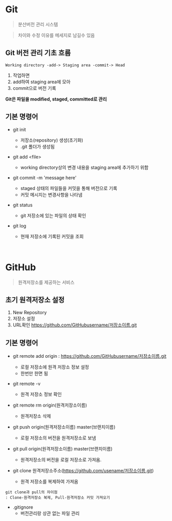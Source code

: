 # Git
> 분산버전 관리 시스템

> 차이와 수정 이유를 메세지로 남길수 있음

## Git 버전 관리 기초 흐름
```
Working directory -add-> Staging area -commit-> Head
```
1. 작업하면
2. add하여 staging area에 모아
3. commit으로 버전 기록

**Git은 파일을 modified, staged, committed로 관리**

## 기본 명령어
- git init
    - 저장소(repository) 생성(초기화)
    - .git 폴더가 생성됨

- git add \<file>
    - working directory상의 변경 내용을 staging area에 추가하기 위함

- git commit -m 'message here'
    - staged 상태의 파일들을 커밋을 통해 버전으로 기록
    - 커밋 메시지는 변경사항을 나타냄

- git status
    - git 저장소에 있는 파일의 상태 확인

- git log
    - 현재 저장소에 기록된 커밋을 조회

<br>

# GitHub
> 원격저장소를 제공하는 서비스

## 초기 원격저장소 설정
1. New Repository
2. 저장소 설정
3. URL확인 https://github.com/GitHubusername/저장소이름.git

## 기본 명령어

- git remote add origin : https://github.com/GitHubusername/저장소이름.git
    - 로컬 저장소에 원격 저장소 정보 설정
    - 한번만 한면 됨

- git remote -v
    - 원격 저장소 정보 확인

- git remote rm origin(원격저장소이름)
    - 원격저장소 삭제

- git push origin(원격저장소이름) master(브랜치이름)
    - 로컬 저장소의 버전을 원격저장소로 보냄

- git pull origin(원격저장소이름) master(브랜치이름)
    - 원격저장소의 버전을 로컬 저장소로 가져옴.

- git clone 원격저장소주소(https://github.com/usename/저장소이름.git)
    - 원격 저장소를 복제하여 가져옴
``` 
git clone과 pull의 차이점
: Clone-원격저장소 복제, Pull-원격저장소 커밋 가져오기
```

- .gitignore
    - 버전관리랑 상관 없는 파일 관리